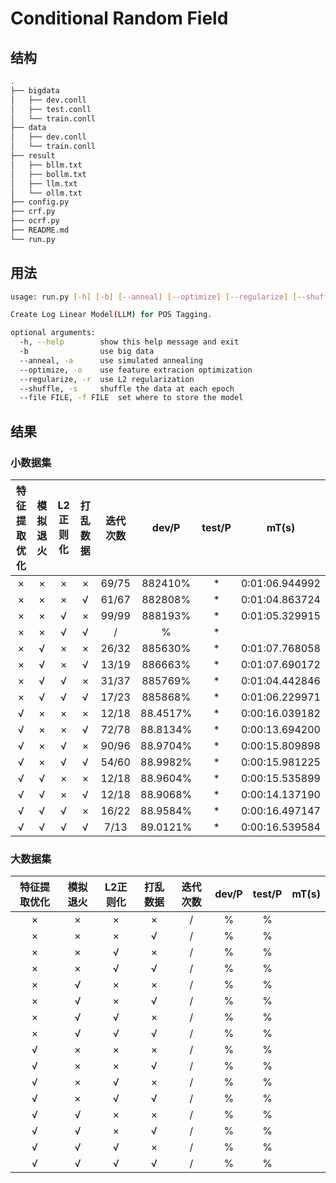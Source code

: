 # Conditional Random Field

## 结构

```sh
.
├── bigdata
│   ├── dev.conll
│   ├── test.conll
│   └── train.conll
├── data
│   ├── dev.conll
│   └── train.conll
├── result
│   ├── bllm.txt
│   ├── bollm.txt
│   ├── llm.txt
│   └── ollm.txt
├── config.py
├── crf.py
├── ocrf.py
├── README.md
└── run.py
```

## 用法

```sh
usage: run.py [-h] [-b] [--anneal] [--optimize] [--regularize] [--shuffle]

Create Log Linear Model(LLM) for POS Tagging.

optional arguments:
  -h, --help        show this help message and exit
  -b                use big data
  --anneal, -a      use simulated annealing
  --optimize, -o    use feature extracion optimization
  --regularize, -r  use L2 regularization
  --shuffle, -s     shuffle the data at each epoch
  --file FILE, -f FILE  set where to store the model
```

## 结果

### 小数据集

| 特征提取优化 | 模拟退火 | L2正则化 | 打乱数据 | 迭代次数 |  dev/P   | test/P |    mT(s)    |
| :----------: | :------: | :------: | :------: | :------: | :------: | :----: | :---------: |
|      ×       |    ×     |    ×     |    ×     |  69/75  | 882410% |   *    | 0:01:06.944992 |
|      ×       |    ×     |    ×     |    √     |  61/67  | 882808% |   *    | 0:01:04.863724 |
|      ×       |    ×     |    √     |    ×     |  99/99  | 888193% |   *    | 0:01:05.329915 |
|      ×       |    ×     |    √     |    √     |  /  | % |   *   |  |
|      ×       |    √     |    ×     |    ×     | 26/32 | 885630% |   *   | 0:01:07.768058 |
|      ×       |    √     |    ×     |    √     | 13/19 | 886663% |   *   | 0:01:07.690172 |
|      ×       |    √     |    √     |    ×     |  31/37  | 885769% |   *    | 0:01:04.442846 |
|      ×       |    √     |    √     |    √     |  17/23  | 885868% |   *    | 0:01:06.229971 |
|      √       |    ×     |    ×     |    ×     |  12/18  | 88.4517% |   *    | 0:00:16.039182 |
|      √       |    ×     |    ×     |    √     |  72/78  | 88.8134% |   *    | 0:00:13.694200 |
|      √       |    ×     |    √     |    ×     | 90/96 | 88.9704% |   *    | 0:00:15.809898 |
|      √       |    ×     |    √     |    √     | 54/60 | 88.9982% |   *    | 0:00:15.981225 |
|      √       |    √     |    ×     |    ×     | 12/18 | 88.9604% |   *    | 0:00:15.535899 |
|      √       |    √     |    ×     |    √     |  12/18  | 88.9068% |   *    | 0:00:14.137190 |
|      √       |    √     |    √     |    ×     |  16/22  | 88.9584% |   *    | 0:00:16.497147 |
|      √       |    √     |    √     |    √     | 7/13 | 89.0121% |   *    | 0:00:16.539584 |

### 大数据集

| 特征提取优化 | 模拟退火 | L2正则化 | 打乱数据 | 迭代次数 |  dev/P   |  test/P  |    mT(s)     |
| :----------: | :------: | :------: | :------: | :------: | :------: | :------: | :----------: |
|      ×       |    ×     |    ×     |    ×     |  /   | % | % |  |
|      ×       |    ×     |    ×     |    √     |  /   | % | % |  |
|      ×       |    ×     |    √     |    ×     |  /   | % | % |  |
|      ×       |    ×     |    √     |    √     |  /   | % | % |  |
|      ×       |    √     |    ×     |    ×     |  /   | % | % |  |
|      ×       |    √     |    ×     |    √     |  /   | % | % |  |
|      ×       |    √     |    √     |    ×     |  /   | % | % |  |
|      ×       |    √     |    √     |    √     |  /   | % | % |  |
|      √       |    ×     |    ×     |    ×     |  /   | % | % |  |
|      √       |    ×     |    ×     |    √     |  /   | % | % |  |
|      √       |    ×     |    √     |    ×     |  /   | % | % |  |
|      √       |    ×     |    √     |    √     |  /   | % | % |  |
|      √       |    √     |    ×     |    ×     |  /   | % | % |  |
|      √       |    √     |    ×     |    √     |  /   | % | % |  |
|      √       |    √     |    √     |    ×     |  /   | % | % |  |
|      √       |    √     |    √     |    √     |  /   | % | % |  |